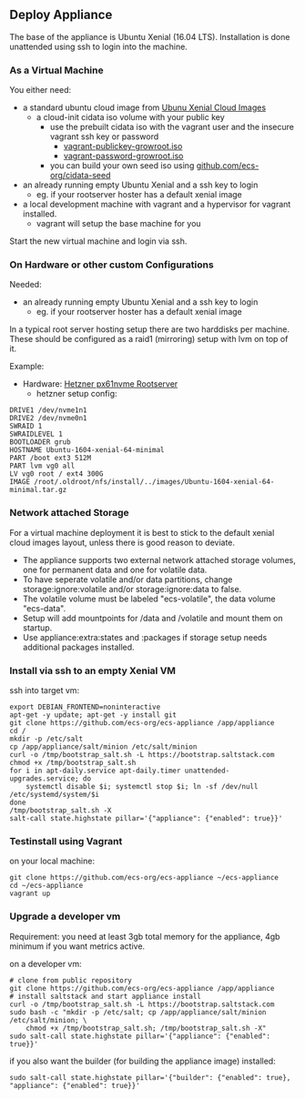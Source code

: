 ## Deploy Appliance

The base of the appliance is Ubuntu Xenial (16.04 LTS).
Installation is done unattended using ssh to login into the machine.

### As a Virtual Machine

You either need:
+ a standard ubuntu cloud image from [Ubunu Xenial Cloud Images](http://cloud-images.ubuntu.com/xenial/current/)
    + a cloud-init cidata iso volume with your public key 
        + use the prebuilt cidata iso with the vagrant user and the insecure vagrant ssh key or password
            + [vagrant-publickey-growroot.iso](https://raw.githubusercontent.com/ecs-org/cidata-seed/master/vagrant-publickey-growroot.iso)
            + [vagrant-password-growroot.iso](https://raw.githubusercontent.com/ecs-org/cidata-seed/master/vagrant-password-growroot.iso)
        + you can build your own seed iso using [github.com/ecs-org/cidata-seed](https://github.com/ecs-org/cidata-seed/)
+ an already running empty Ubuntu Xenial and a ssh key to login
    + eg. if your rootserver hoster has a default xenial image
+ a local development machine with vagrant and a hypervisor for vagrant installed.
    + vagrant will setup the base machine for you


Start the new virtual machine and login via ssh.

### On Hardware or other custom Configurations

Needed:

+ an already running empty Ubuntu Xenial and a ssh key to login
    + eg. if your rootserver hoster has a default xenial image

In a typical root server hosting setup there are two harddisks per machine.
These should be configured as a raid1 (mirroring) setup with lvm on top of it.

Example:
+ Hardware: [Hetzner px61nvme Rootserver](https://www.hetzner.de/de/hosting/produkte_rootserver/px61nvme)
    + hetzner setup config:

```
DRIVE1 /dev/nvme1n1
DRIVE2 /dev/nvme0n1
SWRAID 1
SWRAIDLEVEL 1
BOOTLOADER grub
HOSTNAME Ubuntu-1604-xenial-64-minimal
PART /boot ext3 512M
PART lvm vg0 all
LV vg0 root / ext4 300G
IMAGE /root/.oldroot/nfs/install/../images/Ubuntu-1604-xenial-64-minimal.tar.gz
```

### Network attached Storage 

For a virtual machine deployment it is best to stick to the default xenial cloud images layout, unless there is good reason to deviate.

+ The appliance supports two external network attached storage volumes, one for permanent data and one for volatile data. 
+ To have seperate volatile and/or data partitions, change storage:ignore:volatile and/or storage:ignore:data to false.
+ The volatile volume must be labeled "ecs-volatile", the data volume "ecs-data".
+ Setup will add mountpoints for /data and /volatile and mount them on startup.
+ Use appliance:extra:states and :packages if storage setup needs additional packages installed.


### Install via ssh to an empty Xenial VM

ssh into target vm:

```
export DEBIAN_FRONTEND=noninteractive
apt-get -y update; apt-get -y install git
git clone https://github.com/ecs-org/ecs-appliance /app/appliance
cd /
mkdir -p /etc/salt
cp /app/appliance/salt/minion /etc/salt/minion
curl -o /tmp/bootstrap_salt.sh -L https://bootstrap.saltstack.com
chmod +x /tmp/bootstrap_salt.sh
for i in apt-daily.service apt-daily.timer unattended-upgrades.service; do
    systemctl disable $i; systemctl stop $i; ln -sf /dev/null /etc/systemd/system/$i
done
/tmp/bootstrap_salt.sh -X
salt-call state.highstate pillar='{"appliance": {"enabled": true}}'
```

### Testinstall using Vagrant

on your local machine:

```
git clone https://github.com/ecs-org/ecs-appliance ~/ecs-appliance
cd ~/ecs-appliance
vagrant up
```

### Upgrade a developer vm

Requirement: you need at least 3gb total memory for the appliance, 4gb minimum if you want metrics active.

on a developer vm:

```
# clone from public repository
git clone https://github.com/ecs-org/ecs-appliance /app/appliance
# install saltstack and start appliance install
curl -o /tmp/bootstrap_salt.sh -L https://bootstrap.saltstack.com
sudo bash -c "mkdir -p /etc/salt; cp /app/appliance/salt/minion /etc/salt/minion; \
    chmod +x /tmp/bootstrap_salt.sh; /tmp/bootstrap_salt.sh -X"
sudo salt-call state.highstate pillar='{"appliance": {"enabled": true}}'
```

if you also want the builder (for building the appliance image) installed:

```
sudo salt-call state.highstate pillar='{"builder": {"enabled": true}, "appliance": {"enabled": true}}'
```

